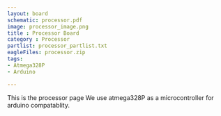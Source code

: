 ```yaml
---
layout: board
schematic: processor.pdf
image: processor_image.png
title : Processor Board
category : Processor
partlist: processor_partlist.txt
eagleFiles: processor.zip
tags:
- Atmega328P
- Arduino

---
```


This is the processor page We use atmega328P as a microcontroller for arduino compatablity.



